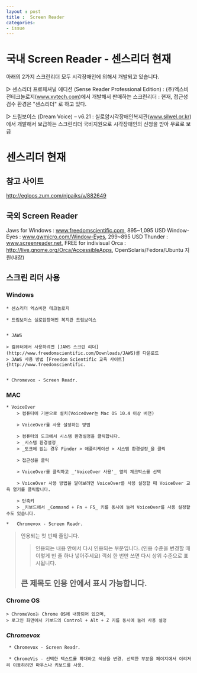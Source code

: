 ```yaml
---
layout : post
title :  Screen Reader
categories: 
- issue
---
```




# 국내 Screen Reader - 센스리더 현재

아래의 2가지 스크린리더 모두 시각장애인에 의해서 개발되고 있습니다.  

▷ 센스리더 프로페셔널 에디션 (Sense Reader Professional Edition)
  : (주)엑스비전테크놀로지(www.xvtech.com)에서 개발해서 판매하는 스크린리더
  :  현재, 접근성 검수 환경은  "센스리더" 로 하고 있다. 


▷ 드림보이스 (Dream Voice) – v6.21 
  : 실로암시각장애인복지관(www.silwel.or.kr)에서 개발해서 보급하는 스크린리더
  	국비지원으로 시각장애인의 신청을 받아 무료로 보급


# 센스리더 현재




## 참고 사이트 
http://egloos.zum.com/njpaiks/v/882649


## 국외 Screen Reader
Jaws for Windows : www.freedomscientific.com, 895~1,095 USD 
Window-Eyes : www.gwmicro.com/Window-Eyes, 299~895 USD 
Thunder : www.screenreader.net, FREE for indivisual 
Orca : http://live.gnome.org/Orca/AccessibleApps, OpenSolaris/Fedora/Ubuntu 지원(내장)



## 스크린 리더 사용 

### Windows
	* 센스리더 엑스비젼 테크놀로지

	* 드림보이스 실로암장애인 복지관 드림보이스 


	* JAWS

	> 컴퓨터에서 사용하려면 [JAWS 스크린 리더] (http://www.freedomscientific.com/Downloads/JAWS)를 다운로드
	> JAWS 사용 방법 [Freedom Scientific 교육 사이트] {http://www.freedomscientific.


	* Chromevox - Screen Readr.	


### MAC
	* VoiceOver
		> 컴퓨터에 기본으로 설치(VoiceOver는 Mac OS 10.4 이상 버전)

		> VoiceOver를 사용 설정하는 방법

		> 컴퓨터의 도크에서 시스템 환경설정을 클릭합니다.
		> _시스템 환경설정_
		> _도크에 없는 경우 Finder > 애플리케이션 > 시스템 환경설정_을 클릭 
		
		> 접근성을 클릭
		
		> VoiceOver를 클릭하고 _'VoiceOver 사용'_ 옆의 체크박스를 선택

		> VoiceOver 사용 방법을 알아보려면 VoiceOver를 사용 설정할 때 VoiceOver 교육 열기를 클릭합니다.

		> 단축키 
		> _키보드에서 _Command + Fn + F5_ 키를 동시에 눌러 VoiceOver를 사용 설정할 수도 있습니다.

	*	Chromevox - Screen Readr.

> 인용되는 첫 번째 줄입니다.
>> 인용되는 내용 안에서 다시 인용되는 부분입니다. 
> (인용 수준을 변경할 때 이렇게 빈 줄 하나 넣어주세요) 
> 꺽쇠 한 번만 쓰면 다시 상위 수준으로 표시됩니다. 
> ## 큰 제목도 인용 안에서 표시 가능합니다.


### Chrome OS
	> ChromeVox는 Chrome OS에 내장되어 있으며, 
	> 로그인 화면에서 키보드의 Control + Alt + Z 키를 동시에 눌러 사용 설정

### _Chromevox_  
	 * Chromevox - Screen Readr.

	 * ChromeVis - 선택한 텍스트를 확대하고 색상을 변경. 선택한 부분을 페이지에서 이리저리 이동하려면 마우스나 키보드를 사용.





	










 




